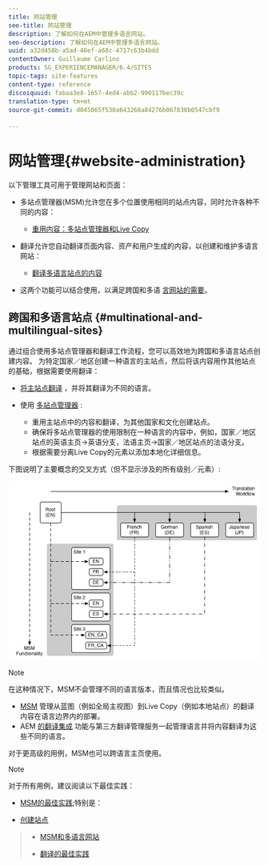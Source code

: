 ```yaml
---
title: 网站管理
seo-title: 网站管理
description: 了解如何在AEM中管理多语言网站。
seo-description: 了解如何在AEM中管理多语言网站。
uuid: a32d458b-a5ad-46ef-a68c-4717c63b4bdd
contentOwner: Guillaume Carlino
products: SG_EXPERIENCEMANAGER/6.4/SITES
topic-tags: site-features
content-type: reference
discoiquuid: fabaa3e8-1657-4ed4-abb2-990117bec39c
translation-type: tm+mt
source-git-commit: d045065f530a643268a84276b067830b0547cbf9

---
```



# 网站管理{#website-administration}

以下管理工具可用于管理网站和页面：

* 多站点管理器(MSM)允许您在多个位置使用相同的站点内容，同时允许各种不同的内容：

   * [重用内容：多站点管理器和Live Copy](/help/sites-administering/msm.md)

* 翻译允许您自动翻译页面内容、资产和用户生成的内容，以创建和维护多语言网站：

   * [翻译多语言站点的内容](/help/sites-administering/translation.md)

* 这两个功能可以结合使用，以满足跨国和多语 [言网站的需要](#multinational-and-multilingual-sites)。

## 跨国和多语言站点 {#multinational-and-multilingual-sites}

通过组合使用多站点管理器和翻译工作流程，您可以高效地为跨国和多语言站点创建内容。 为特定国家／地区创建一种语言的主站点，然后将该内容用作其他站点的基础，根据需要使用翻译：

* [将主站点翻译](/help/sites-administering/translation.md) ，并将其翻译为不同的语言。

* 使用 [多站点管理器](/help/sites-administering/msm.md) :

   * 重用主站点中的内容和翻译，为其他国家和文化创建站点。
   * 确保将多站点管理器的使用限制在一种语言的内容中，例如，国家／地区站点的英语主页->英语分支，法语主页->国家／地区站点的法语分支。
   * 根据需要分离Live Copy的元素以添加本地化详细信息。

下图说明了主要概念的交叉方式（但不显示涉及的所有级别／元素）:

![chlimage_1-71](assets/chlimage_1-71.png)

>[!NOTE]
>
>在这种情况下，MSM不会管理不同的语言版本，而且情况也比较类似。
>
>* [MSM](/help/sites-administering/msm.md) 管理从蓝图（例如全局主视图）到Live Copy（例如本地站点）的翻译内容在语言边界内的部署。
>* AEM [的翻译集成](/help/sites-administering/translation.md) 功能与第三方翻译管理服务一起管理语言并将内容翻译为这些不同的语言。
>
>
对于更高级的用例，MSM也可以跨语言主页使用。

>[!NOTE]
>
>对于所有用例，建议阅读以下最佳实践：
>
>* [MSM的最佳实践](/help/sites-administering/msm-best-practices.md);特别是：
   >
   >   
   * [创建站点](/help/sites-administering/msm-best-practices.md#create-site)
   >   * [MSM和多语言网站](/help/sites-administering/msm-best-practices.md#msm-and-multilingual-websites)
>
>* [翻译的最佳实践](/help/sites-administering/tc-bp.md)

